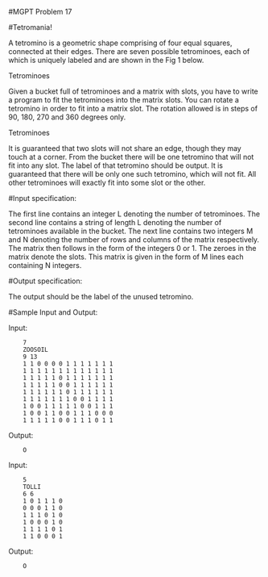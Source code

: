 #MGPT Problem 17

#Tetromania!

A tetromino is a geometric shape comprising of four equal squares, connected at their edges. There are seven possible tetrominoes, each of which is uniquely labeled and are shown in the Fig 1 below.

Tetrominoes

Given a bucket full of tetrominoes and a matrix with slots, you have to write a program to fit the tetrominoes into the matrix slots. You can rotate a tetromino in order to fit into a matrix slot. The rotation allowed is in steps of 90, 180, 270 and 360 degrees only.

Tetrominoes

It is guaranteed that two slots will not share an edge, though they may touch at a corner. From the bucket there will be one tetromino that will not fit into any slot. The label of that tetromino should be output. It is guaranteed that there will be only one such tetromino, which will not fit. All other tetrominoes will exactly fit into some slot or the other.

#Input specification:

The first line contains an integer L denoting the number of tetrominoes.
The second line contains a string of length L denoting the number of tetrominoes available in the bucket.
The next line contains two integers M and N denoting the number of rows and columns of the matrix respectively.
The matrix then follows in the form of the integers 0 or 1. The zeroes in the matrix denote the slots. This matrix is given in the form of M lines each containing N integers.

#Output specification:

The output should be the label of the unused tetromino.


#Sample Input and Output:


Input:

		7
		ZOOSOIL
		9 13
		1 1 0 0 0 0 1 1 1 1 1 1 1
		1 1 1 1 1 1 1 1 1 1 1 1 1
		1 1 1 1 1 0 1 1 1 1 1 1 1
		1 1 1 1 1 0 0 1 1 1 1 1 1
		1 1 1 1 1 1 0 1 1 1 1 1 1
		1 1 1 1 1 1 1 0 0 1 1 1 1
		1 0 0 1 1 1 1 1 0 0 1 1 1
		1 0 0 1 1 0 0 1 1 1 0 0 0
		1 1 1 1 1 0 0 1 1 1 0 1 1

Output:

		O

Input:

		5
		TOLLI
		6 6
		1 0 1 1 1 0
		0 0 0 1 1 0
		1 1 1 0 1 0
		1 0 0 0 1 0
		1 1 1 1 0 1
		1 1 0 0 0 1

Output:

		O